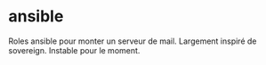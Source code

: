 # ansible

Roles ansible pour monter un serveur de mail. Largement inspiré de sovereign. Instable pour le moment.
